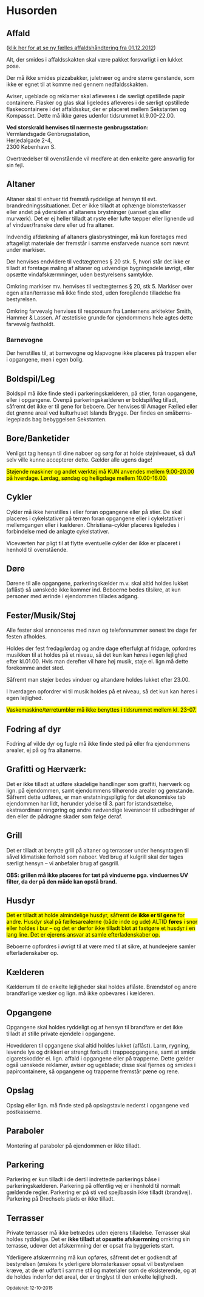 # Husorden

## Affald

([klik her for at se ny fælles affaldshåndtering fra 01.12.2012](http://ef-lanternen.dk.linux45.unoeuro-server.com/wp-content/uploads/F%C3%A6lles-affaldsh%C3%A5ndtering-for-E.doc))

Alt, der smides i affaldsskakten skal være pakket forsvarligt i en lukket pose.

Der må ikke smides pizzabakker, juletræer og andre større genstande, som ikke er egnet til at komme ned gennem nedfaldsskakten.

Aviser, ugeblade og reklamer skal afleveres i de særligt opstillede papir containere. Flasker og glas skal ligeledes afleveres i de særligt opstillede flaskecontainere i det affaldsskur, der er placeret mellem Sekstanten og Kompasset. Dette må ikke gøres udenfor tidsrummet kl.9.00-22.00.

**Ved storskrald henvises til nærmeste genbrugsstation:**  
Vermlandsgade Genbrugsstation,  
Herjedalgade 2-4,  
2300 København S.

Overtrædelser til ovenstående vil medføre at den enkelte gøre ansvarlig for sin fejl.

## Altaner

Altaner skal til enhver tid fremstå ryddelige af hensyn til evt. brandredningssituationer. Det er ikke tilladt at ophænge blomsterkasser eller andet på ydersiden af altanens brystninger (uanset glas eller murværk). Det er ej heller tilladt at ryste eller lufte tæpper eller lignende ud af vinduer/franske døre eller ud fra altaner.

Indvendig afdækning af altaners glasbrystninger, må kun foretages med aftageligt materiale der fremstår i samme ensfarvede nuance som nævnt under markiser.

Der henvises endvidere til vedtægternes § 20 stk. 5, hvori står det ikke er tilladt at foretage maling af altaner og udvendige bygningsdele iøvrigt, eller opsætte vindafskærmninger, uden bestyrelsens samtykke.

Omkring markiser mv. henvises til vedtægternes § 20, stk 5. Markiser over egen altan/terrasse må ikke finde sted, uden foregående tilladelse fra bestyrelsen.

Omkring farvevalg henvises til responsum fra Lanternens arkitekter Smith, Hammer & Lassen. Af æstetiske grunde for ejendommens hele agtes dette farvevalg fastholdt.

### Barnevogne

Der henstilles til, at barnevogne og klapvogne ikke placeres på trappen eller i opgangene, men i egen bolig.

## Boldspil/Leg

Boldspil må ikke finde sted i parkeringskælderen, på stier, foran opgangene, eller i opgangene. Ovenpå parkeringskælderen er boldspil/leg tilladt, såfremt det ikke er til gene for beboere. Der henvises til Amager Fælled eller det grønne areal ved kulturhuset Islands Brygge. Der findes en småbørns-legeplads bag bebyggelsen Sekstanten.

## Bore/Banketider

Venligst tag hensyn til dine naboer og sørg for at holde støjniveauet, så du/I selv ville kunne accepterer dette. Gælder alle ugens dage!

<mark>Støjende maskiner og andet værktøj må KUN anvendes mellem 9.00-20.00 på hverdage. Lørdag, søndag og helligdage mellem 10.00-16.00.</mark>

## Cykler

Cykler må ikke henstilles i eller foran opgangene eller på stier. De skal placeres i cykelstativer på terræn foran opgangene eller i cykelstativer i mellemgangen eller i kælderen. Christiana-cykler placeres ligeledes i forbindelse med de anlagte cykelstativer.

Viceværten har pligt til at flytte eventuelle cykler der ikke er placeret i henhold til ovenstående.

## Døre

Dørene til alle opgangene, parkeringskælder m.v. skal altid holdes lukket (aflåst) så uønskede ikke kommer ind. Beboerne bedes tilsikre, at kun personer med ærinde i ejendommen tillades adgang.

## Fester/Musik/Støj

Alle fester skal annonceres med navn og telefonnummer senest tre dage før festen afholdes.

Holdes der fest fredag/lørdag og andre dage efterfulgt af fridage, opfordres musikken til at holdes på et niveau, så det kun kan høres i egen lejlighed efter kl.01.00. Hvis man derefter vil høre høj musik, støje el. lign må dette forekomme andet sted.

Såfremt man støjer bedes vinduer og altandøre holdes lukket efter 23.00.

I hverdagen opfordrer vi til musik holdes på et niveau, så det kun kan høres i egen lejlighed.

<mark>Vaskemaskine/tørretumbler må ikke benyttes i tidsrummet mellem kl. 23-07.</mark>

## Fodring af dyr

Fodring af vilde dyr og fugle må ikke finde sted på eller fra ejendommens arealer, ej  på og fra altanerne.

## Grafitti og Hærværk:

Det er ikke tilladt at udføre skadelige handlinger som graffiti, hærværk og lign. på ejendommen, samt ejendommens tilhørende arealer og genstande. Såfremt dette udføres, er man erstatningspligtig for det økonomiske tab ejendommen har lidt, herunder ydelse til 3. part for istandsættelse, ekstraordinær rengøring og andre nødvendige leverancer til udbedringer af den eller de pådragne skader som følge deraf.

## Grill

Det er tilladt at benytte grill på altaner og terrasser under hensyntagen til såvel klimatiske forhold som naboer. Ved brug af kulgrill skal der tages særligt hensyn – vi anbefaler brug af gasgrill.

**OBS: grillen må ikke placeres for tæt på vinduerne pga. vinduernes UV filter, da der på den måde kan opstå brand.**

## Husdyr

<mark>Det er tilladt at holde almindelige husdyr, såfremt de **ikke er til gene** for andre. Husdyr skal på fællesarealerne (både inde og ude) ALTID **føres** i snor eller holdes i bur – og det er derfor ikke tilladt blot at fastgøre et husdyr i en lang line. Det er ejerens ansvar at samle efterladenskaber op.</mark>

Beboerne opfordres i øvrigt til at være med til at sikre, at hundeejere samler efterladenskaber op.

## Kælderen

Kælderrum til de enkelte lejligheder skal holdes aflåste. Brændstof og andre brandfarlige væsker og lign. må ikke opbevares i kælderen.

## Opgangene

Opgangene skal holdes ryddeligt og af hensyn til brandfare er det ikke tilladt at stille private ejendele i opgangene.

Hoveddøren til opgangene skal altid holdes lukket (aflåst). Larm, rygning, levende lys og drikkeri er strengt forbudt i trappeopgangene, samt at smide cigaretskodder el. lign. affald i opgangene eller på trapperne. Dette gælder også uønskede reklamer, aviser og ugeblade; disse skal fjernes og smides i papircontainere, så opgangene og trapperne fremstår pæne og rene.

## Opslag

Opslag eller lign. må finde sted på opslagstavle nederst i opgangene ved postkasserne.

## Paraboler

Montering af paraboler på ejendommen er ikke tilladt.

## Parkering

Parkering er kun tilladt i de dertil indrettede parkerings båse i parkeringskælderen. Parkering på offentlig vej er i henhold til normalt gældende regler. Parkering er på sti ved spejlbassin ikke tilladt (brandvej). Parkering på Drechsels plads er ikke tilladt.

## Terrasser

Private terrasser må ikke betrædes uden ejerens tilladelse. Terrasser skal holdes ryddelige. Det er **ikke tilladt at opsætte afskærmning** omkring sin terrasse, udover det afskærmning der er opsat fra byggeriets start.

Yderligere afskærmning må kun opføres, såfremt det er godkendt af bestyrelsen (ønskes fx yderligere blomsterkasser opsat vil bestyrelsen kræve, at de er udført i samme stil og materialer som de eksisterende, og at de holdes indenfor det areal, der er tinglyst til den enkelte lejlighed).

<small>Opdateret: 12-10-2015</small>
